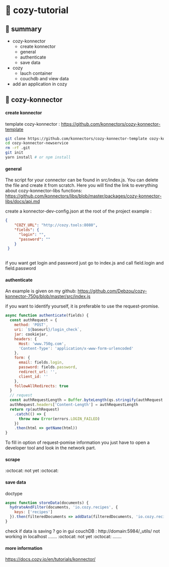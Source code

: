 # :whale: cozy-tutorial

## :pushpin: summary

- cozy-konnector
  - create konnector
  - general
  - authenticate
  - save data
- cozy
  - lauch container
  - couchdb and view data
- add an application in cozy
 
## :link: cozy-konnector
#### create konnector
template cozy-konnector :
https://github.com/konnectors/cozy-konnector-template 

```sh
git clone https://github.com/konnectors/cozy-konnector-template cozy-konnector-newservice
cd cozy-konnector-newservice
rm -rf .git
git init
yarn install # or npm install
```
#### general

The script for your connector can be found in src/index.js. You can delete the file and create it from scratch. Here you will find the link to everything about cozy-konnector-libs functions: https://github.com/konnectors/libs/blob/master/packages/cozy-konnector-libs/docs/api.md

create a konnector-dev-config.json at the root of the project 
example :
```json
{
    "COZY_URL": "http://cozy.tools:8080",
    "fields": {
      "login": "",
      "password": ""
    }
 }
 
```
if you want get login and password just go to index.js and call field.login and field.password

#### authenticate

An example is given on my github: https://github.com/Debzou/cozy-konnector-750g/blob/master/src/index.js

if you want to identify yourself, it is preferable to use the request-promise. 
```js
async function authenticate(fields) {
  const authRequest = {
    method: 'POST',
    uri: `${baseurl}/login_check`,
    jar: cookiejar,
    headers: {
      Host: 'www.750g.com',
      'Content-Type': 'application/x-www-form-urlencoded'
    },
    form: {
      email: fields.login,
      password: fields.password,
      redirect_url: '',
      client_id: ''
    },
    followAllRedirects: true
  }
  // request
  const authRequestLength = Buffer.byteLength(qs.stringify(authRequest.form))
  authRequest.headers['Content-Length'] = authRequestLength
  return rp(authRequest)
    .catch(() => {
      throw new Error(errors.LOGIN_FAILED)
    })
    .then(html => getName(html))
}
```

To fill in option of request-pomise information you just have to open a developer tool and look in the network part. 
#### scrape

:octocat: not yet :octocat:

#### save data

doctype 

```js
async function storeData(documents) {
  hydrateAndFilter(documents, 'io.cozy.recipes', {
    keys: ['recipes']
  }).then(filteredDocuments => addData(filteredDocuments, 'io.cozy.recipes'))
}
```

check if data is saving ? 
go in gui couchDB :
http://domain:5984/_utils/
not working in localhost
.......
:octocat: not yet :octocat:
.......

#### more information
https://docs.cozy.io/en/tutorials/konnector/


 
 
 
 
 


